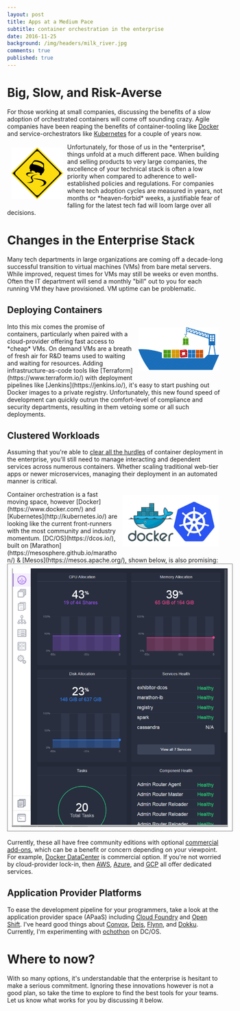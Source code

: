 ```yaml
---
layout: post
title: Apps at a Medium Pace
subtitle: container orchestration in the enterprise
date: 2016-11-25
background: /img/headers/milk_river.jpg
comments: true
published: true
---
```


# Big, Slow, and Risk-Averse
For those working at small companies, discussing the benefits of a slow adoption of orchestrated containers will come off sounding crazy.  Agile companies have been reaping the benefits of container-tooling like [Docker](https://www.docker.com/) and service-orchestrators like [Kubernetes](http://kubernetes.io/) for a couple of years now.

<img src="/img/posts/ent_orchest_slow.png" class="img-fluid" style="padding:10px; float:left;"/>
Unfortunately, for those of us in the *enterprise*, things unfold at a much different pace.  When building and selling products to very large companies, the excellence of your technical stack is often a low priority when compared to adherence to well-established policies and regulations.  For companies where tech adoption cycles are measured in years, not months or *heaven-forbid* weeks, a justifiable fear of falling for the latest tech fad will loom large over all decisions.

# Changes in the Enterprise Stack
Many tech departments in large organizations are coming off a decade-long successful transition to virtual machines (VMs) from bare metal servers. While improved, request times for VMs may still be weeks or even months.  Often the IT department will send a monthly "bill" out to you for each running VM they have provisioned.  VM uptime can be problematic.

## Deploying Containers
<img src="/img/posts/ent_orchest_containers.png" class="img-fluid" style="padding:10px; float:right; height:100px"/>
Into this mix comes the promise of containers, particularly when paired with a cloud-provider offering fast access to *cheap* VMs. On demand VMs are a breath of fresh air for R&D teams used to waiting and waiting for resources.  Adding infrastructure-as-code tools like [Terraform](https://www.terraform.io/) with deployment pipelines like [Jenkins](https://jenkins.io/), it's easy to start pushing out Docker images to a private registry.  Unfortunately, this new found speed of development can quickly outrun the comfort-level of compliance and security departments, resulting in them vetoing some or all such deployments.

## Clustered Workloads
Assuming that you're able to [clear all the hurdles](https://zwischenzugs.wordpress.com/2016/07/08/a-checklist-for-docker-in-the-enterprise/) of container deployment in the enterprise, you'll still need to manage interacting and dependent services across numerous containers.  Whether scaling traditional web-tier apps or newer microservices, managing their deployment in an automated manner is critical.

<img src="/img/posts/ent_orchest_docker_kubernetes.jpg" class="img-fluid" style="padding:10px; float:right; height:120px"/>
Container orchestration is a fast moving space, however [Docker](https://www.docker.com/) and [Kubernetes](http://kubernetes.io/) are looking like the current front-runners with the most community and industry momentum. [DC/OS](https://dcos.io/), built on [Marathon](https://mesosphere.github.io/marathon/) & [Mesos](https://mesos.apache.org/), shown below, is also promising:   

<img src="/img/posts/ent_orchest_dcos.png" class="img-fluid" style="border: 1px solid gray; padding:10px"/> 

Currently, these all have free community editions with optional [commercial add-ons](https://en.wikipedia.org/wiki/Open_core), which can be a benefit or concern depending on your viewpoint. For example, [Docker DataCenter](https://www.docker.com/products/docker-datacenter) is commercial option.  If you're not worried by cloud-provider lock-in, then [AWS](https://aws.amazon.com/), [Azure](https://azure.microsoft.com), and [GCP](https://cloud.google.com/) all offer dedicated services.

## Application Provider Platforms
To ease the development pipeline for your programmers, take a look at the application provider space (APaaS) including [Cloud Foundry](https://www.cloudfoundry.org/) and [Open Shift](https://www.openshift.com/).  I've heard good things about [Convox](https://convox.com/), [Deis](http://deis.io/), [Flynn](https://flynn.io/), and [Dokku](http://dokku.viewdocs.io/dokku/). Currently, I'm experimenting with [ochothon](https://github.com/autodesk-cloud/ochothon) on DC/OS. 

# Where to now?
With so many options, it's understandable that the enterprise is hesitant to make a serious commitment.  Ignoring these innovations however is not a good plan, so take the time to explore to find the best tools for your teams.  Let us know what works for you by discussing it below.

 